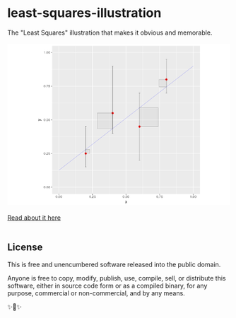 # least-squares-illustration
The "Least Squares" illustration that makes it obvious and memorable.
<br><br>
![least squares](/least-squares_files/Least_Squares.png)
<br><br>
[Read about it here](least-squares.md)
<br><br>

License
-------

This is free and unencumbered software released into the public domain.

Anyone is free to copy, modify, publish, use, compile, sell, or
distribute this software, either in source code form or as a compiled
binary, for any purpose, commercial or non-commercial, and by any means.

✨🍰✨

[image]: https://user-images.githubusercontent.com/4388478/43529905-ee4c471e-9571-11e8-9fdb-0f3e188ad777.png
